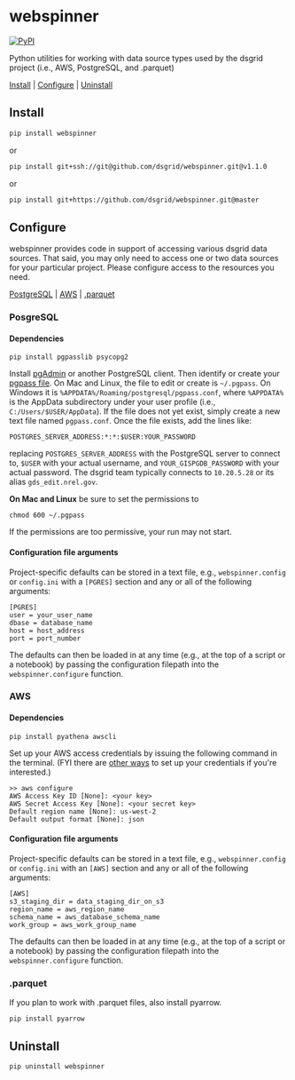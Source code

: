 # webspinner
[![PyPI](https://img.shields.io/pypi/v/webspinner.svg)](https://pypi.python.org/pypi/webspinner/)

Python utilities for working with data source types used by the dsgrid project 
(i.e., AWS, PostgreSQL, and .parquet)

[Install](#install) | [Configure](#configure) | [Uninstall](#uninstall)

## Install

```bash
pip install webspinner
```

or 

```bash
pip install git+ssh://git@github.com/dsgrid/webspinner.git@v1.1.0
```

or 

```bash
pip install git+https://github.com/dsgrid/webspinner.git@master
```

## Configure

webspinner provides code in support of accessing various dsgrid data sources. 
That said, you may only need to access one or two data sources for your particular 
project. Please configure access to the resources you need.

[PostgreSQL](#posgresql) | [AWS](#aws) | [.parquet](#parquet)

### PosgreSQL

#### Dependencies

```
pip install pgpasslib psycopg2
```

Install [pgAdmin](https://www.pgadmin.org/download/) or another PostgreSQL client. 
Then identify or create your [pgpass file](https://www.postgresql.org/docs/9.1/static/libpq-pgpass.html). 
On Mac and Linux, the file to edit or create is `~/.pgpass`. On Windows it is 
`%APPDATA%/Roaming/postgresql/pgpass.conf`, where `%APPDATA%` is the AppData 
subdirectory under your user profile (i.e., `C:/Users/$USER/AppData`). If the 
file does not yet exist, simply create a new text file named `pgpass.conf`. 
Once the file exists, add the lines like:

```
POSTGRES_SERVER_ADDRESS:*:*:$USER:YOUR_PASSWORD
```

replacing `POSTGRES_SERVER_ADDRESS` with the PostgreSQL server to connect to, 
`$USER` with your actual username, and `YOUR_GISPGDB_PASSWORD` with your actual 
password. The dsgrid team typically connects to `10.20.5.28` or its alias 
`gds_edit.nrel.gov`.

**On Mac and Linux** be sure to set the permissions to

```
chmod 600 ~/.pgpass
```

If the permissions are too permissive, your run may not start.

#### Configuration file arguments

Project-specific defaults can be stored in a text file, e.g., `webspinner.config` 
or `config.ini` with a `[PGRES]` section and any or all of the following arguments:

```
[PGRES]
user = your_user_name
dbase = database_name
host = host_address
port = port_number
```

The defaults can then be loaded in at any time (e.g., at the top of a script or 
a notebook) by passing the configuration filepath into the `webspinner.configure` 
function.

### AWS

#### Dependencies

```
pip install pyathena awscli
```

Set up your AWS access credentials by issuing the following command in the terminal. 
(FYI there are [other ways](https://boto3.amazonaws.com/v1/documentation/api/latest/guide/configuration.html#guide-configuration) 
to set up your credentials if you're interested.)

```
>> aws configure
AWS Access Key ID [None]: <your key>
AWS Secret Access Key [None]: <your secret key>
Default region name [None]: us-west-2
Default output format [None]: json
```

#### Configuration file arguments

Project-specific defaults can be stored in a text file, e.g., `webspinner.config` 
or `config.ini` with an `[AWS]` section and any or all of the following arguments:

```
[AWS]
s3_staging_dir = data_staging_dir_on_s3
region_name = aws_region_name
schema_name = aws_database_schema_name
work_group = aws_work_group_name
```

The defaults can then be loaded in at any time (e.g., at the top of a script or 
a notebook) by passing the configuration filepath into the `webspinner.configure` 
function.

### .parquet

If you plan to work with .parquet files, also install pyarrow.

```
pip install pyarrow
```

## Uninstall

```
pip uninstall webspinner
```
